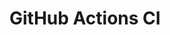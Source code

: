 # GitHub Actions CI








































































































































































































































































































































































































































































































































































































































































































































































































































































































































































































































































































































































